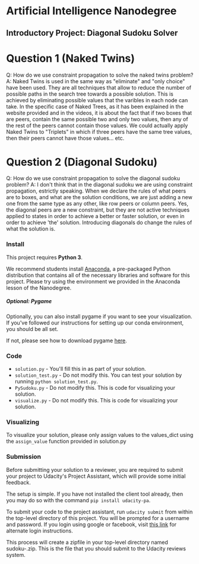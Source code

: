 # Artificial Intelligence Nanodegree
## Introductory Project: Diagonal Sudoku Solver

# Question 1 (Naked Twins)
Q: How do we use constraint propagation to solve the naked twins problem?
A: Naked Twins is used in the same way as "eliminate" and "only choice" have been used.
They are all techniques that allow to reduce the number of possible paths in the search tree towards a possible solution.
This is achieved by eliminating possible values that the varibles in each node can take.
In the specific case of Naked Trees, as it has been explained in the website provided and in the videos, it is about the fact that if two boxes that are peers, contain the same possible two and only two values, then any of the rest of the peers cannot contain those values. We could actually apply Naked Twins to "Triplets" in which if three peers have the same tree values, then their peers cannot have those values... etc.

# Question 2 (Diagonal Sudoku)
Q: How do we use constraint propagation to solve the diagonal sudoku problem?
A: I don't think that in the diagonal sudoku we are using constraint propagation, estrictly speaking. When we declare the rules of what peers are to boxes, and what are the solution conditions, we are just adding a new one from the same type as any other, like row peers or column peers. Yes, the diagonal peers are a new constraint, but they are not active techniques applied to states in order to achieve a better or faster solution, or even in order to achieve 'the' solution. Introducing diagonals do change the rules of what the solution is.

### Install

This project requires **Python 3**.

We recommend students install [Anaconda](https://www.continuum.io/downloads), a pre-packaged Python distribution that contains all of the necessary libraries and software for this project.
Please try using the environment we provided in the Anaconda lesson of the Nanodegree.

##### Optional: Pygame

Optionally, you can also install pygame if you want to see your visualization. If you've followed our instructions for setting up our conda environment, you should be all set.

If not, please see how to download pygame [here](http://www.pygame.org/download.shtml).

### Code

* `solution.py` - You'll fill this in as part of your solution.
* `solution_test.py` - Do not modify this. You can test your solution by running `python solution_test.py`.
* `PySudoku.py` - Do not modify this. This is code for visualizing your solution.
* `visualize.py` - Do not modify this. This is code for visualizing your solution.

### Visualizing

To visualize your solution, please only assign values to the values_dict using the `assign_value` function provided in solution.py

### Submission
Before submitting your solution to a reviewer, you are required to submit your project to Udacity's Project Assistant, which will provide some initial feedback.

The setup is simple.  If you have not installed the client tool already, then you may do so with the command `pip install udacity-pa`.

To submit your code to the project assistant, run `udacity submit` from within the top-level directory of this project.  You will be prompted for a username and password.  If you login using google or facebook, visit [this link](https://project-assistant.udacity.com/auth_tokens/jwt_login) for alternate login instructions.

This process will create a zipfile in your top-level directory named sudoku-<id>.zip.  This is the file that you should submit to the Udacity reviews system.

